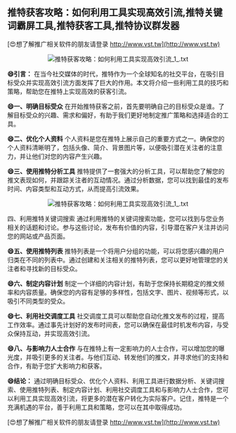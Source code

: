 ## **推特获客攻略：如何利用工具实现高效引流,推特关键词霸屏工具,推特获客工具,推特协议群发器**

[😍想了解推广相关软件的朋友请登录 http://www.vst.tw](http://www.vst.tw)

 <center><img src="https://vst.tw/MP4/tuiguang/png/0.png" alt="推特获客攻略：如何利用工具实现高效引流_1_.txt"></center>

**😄引言：**
在当今社交媒体的时代，推特作为一个全球知名的社交平台，在吸引目标受众并实现高效引流方面发挥了巨大的作用。本文将介绍一些利用工具的技巧和策略，帮助您在推特上实现高效的获客引流。

**😄一、明确目标受众**
在开始推特获客之前，首先要明确自己的目标受众是谁。了解目标受众的兴趣、需求和偏好，有助于我们更好地制定推广策略和选择适合的工具。

**😄二、优化个人资料**
个人资料是您在推特上展示自己的重要方式之一。确保您的个人资料清晰明了，包括头像、简介、背景图片等，以便吸引潜在关注者的注意力，并让他们对您的内容产生兴趣。

**😄三、使用推特分析工具**
推特提供了一套强大的分析工具，可以帮助您了解您的推文表现如何，并跟踪关注者的互动情况。通过分析数据，您可以找到最佳的发布时间、内容类型和互动方式，从而提高引流效果。

 <center><img src="https://vst.tw/MP4/tuiguang/png/7.png" alt="推特获客攻略：如何利用工具实现高效引流_1_.txt"></center>

四、利用推特关键词搜索
通过利用推特的关键词搜索功能，您可以找到与您业务相关的话题和讨论。参与这些讨论，发布有价值的内容，引导潜在客户关注并访问您的网站或产品页面。

**😄五、使用推特列表**
推特列表是一个将用户分组的功能，可以将您感兴趣的用户归类在不同的列表中。通过创建和关注相关的推特列表，您可以更好地管理您的关注者和寻找新的目标受众。

**😄六、制定内容计划**
制定一个详细的内容计划，有助于您保持长期稳定的推文频率和内容质量。确保您的内容有足够的多样性，包括文字、图片、视频等形式，以吸引不同类型的受众。

**😄七、利用社交调度工具**
社交调度工具可以帮助您自动化推文发布的过程，提高工作效率。通过事先计划好的发布时间表，您可以确保在最佳时机发布内容，与受众保持互动，并实现高效引流。

**😄八、与影响力人士合作**
与在推特上有一定影响力的人士合作，可以增加您的曝光度，并吸引更多的关注者。与他们互动、转发他们的推文，并寻求他们的支持和合作，有助于您扩大影响力和获客。

**😄结论：**
通过明确目标受众、优化个人资料、利用工具进行数据分析、关键词搜索、使用推特列表、制定内容计划、利用社交调度工具和与影响力人士合作，您可以利用工具实现高效引流，将更多的潜在客户转化为实际客户。记住，推特是一个充满机遇的平台，善于利用工具和策略，您可以在其中取得成功。

[😍想了解推广相关软件的朋友请登录 http://www.vst.tw](http://www.vst.tw)



